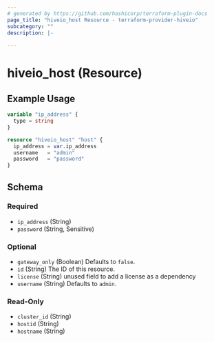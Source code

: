```yaml
---
# generated by https://github.com/hashicorp/terraform-plugin-docs
page_title: "hiveio_host Resource - terraform-provider-hiveio"
subcategory: ""
description: |-
  
---
```


# hiveio_host (Resource)



## Example Usage

```terraform
variable "ip_address" {
  type = string
}

resource "hiveio_host" "host" {
  ip_address = var.ip_address
  username   = "admin"
  password   = "password"
}
```

<!-- schema generated by tfplugindocs -->
## Schema

### Required

- `ip_address` (String)
- `password` (String, Sensitive)

### Optional

- `gateway_only` (Boolean) Defaults to `false`.
- `id` (String) The ID of this resource.
- `license` (String) unused field to add a license as a dependency
- `username` (String) Defaults to `admin`.

### Read-Only

- `cluster_id` (String)
- `hostid` (String)
- `hostname` (String)


